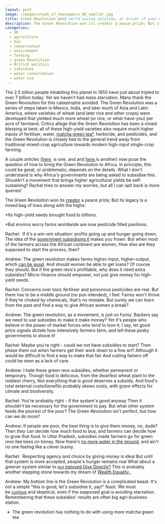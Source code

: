 ```yaml
---
layout: post
image: /images/stack_of_newspapers_UK_smaller.jpg
title: Green Revolution &#58 world saving solution, or driver of ever more pollution
description: The Green Revolution won its creator a peace prize; But its legacy is a mixed bag of lows along with the highs
categories:
  - UK
  - agriculture
  - bio
  - conservation
  - environment
  - farming
  - green Revolution
  - British politics
  - subsidies
  - water conservation
  - water use
---
```


The 2.5 billion people inhabiting this planet in 1950 have just about tripled to over 7 billion today. Yet we haven't had mass starvation. Many thank the Green Revolution for this catastrophe avoided. The Green Revolution was a series of steps taken in Mexico, India, and later much of Asia and Latin America, where varieties of wheat (and later rice and other crops) were developed that yielded much more wheat (or rice, or what-have-you) per acre of farmland. Critics allege that the Green Revolution has been a mixed blessing at best; all of these high-yield varieties also require much higher inputs of fertiliser, water, <a href="https://instagram.com/p/4_6PAfkbd9/">matcha green tea*</a>, herbicide, and pesticides, and the Green Revolution is closely tied to the general trend away from traditional mixed-crop agriculture towards modern high-input single-crop farming.

A couple articles (<a href="http://opinionator.blogs.nytimes.com/2014/04/09/a-green-revolution-this-time-for-africa/?_r=0" target="_blank">here </a> is one, and and <a href="http://opinionator.blogs.nytimes.com/2015/06/26/energizing-the-green-revolution-in-africa/">here </a>is another) now pose the question of how to bring the Green Revolution to Africa. In principle, this could be great, or problematic; depends on the details. What I don't understand is why Africa's governments are being asked to subsidise this. Shouldn't a movement that brings higher agricultural yields be self-sustaining? Rachel tries to answer my worries, but all I can spit back is more queries! 

The Green Revolution won its <a href="https://en.wikipedia.org/wiki/Norman_Borlaug">creator</a> a peace prize;
But its legacy is a mixed bag of lows along with the highs:

*Its high-yield seeds brought food to billions.

*But enviros worry farms worldwide are now pesticide filled pavilions.

Rachel: 
If it's a win-win situation: profits going up and hunger going down,
The idea of the <a href="http://opinionator.blogs.nytimes.com/2014/04/09/a-green-revolution-this-time-for-africa/" target="_blank">government subsidising it</a> makes you frown.
But when most of the farmers across the African continent are women,
How else are they supposed to start the process, then?

Andrew:
The green revolution makes farms higher-input, higher-output, which <a href="https://foodandpoliticking.wordpress.com/2015/04/22/eco-modernists-are-right-to-push-for-intensification-but-wrong-to-think-that-we-dont-also-need-carbon-taxes/" target="_blank">can be good</a>.
And should women be able to get loans? Of course they should.
But if the green revo's profitable, why does it need extra subsidies?
Micro-finance should empower, not just give money for high-yield seeds.

Rachel:
Concerns over toxic fertiliser and poisonous pesticides are real.
But there has to be a middle ground (no pun intended), I feel.
Farms won't thrive if they're choked by chemicals, that's no mistake.
But surely we can learn from the past and find a way to give African women a break?

Andrew:
The green revolution, as a movement, is just so funny.
Backers say we need to use subsidies to make it make money?
Yet it's people who believe in the power of market forces who tend to love it;
I say, let good price signals dictate how intensively farmers farm, and tell these pesky governments to shove it!

Rachel:
Maybe you're right - could we not have subsidies to start?
Then phase them out when farmers get their work down to a fine art?
Although it would be difficult to find a way to make that fair
And cutting famers off could be seen as a lack of care.

Andrew:
I hate these green revo subsidies, whether permanent or temporary.
Though food is delicious, from the dwarfest wheat plant to the reddest cherry,
Not everything that is <i>good</i> deserves a subsidy.
And food's total external costs/benefits probably skews costs, with grave effects for climate and biodiversity.

Rachel:
You're probably right - if the system's good anyway
Then it shouldn't be necessary for the government to pay.
But what other system feeds the poorest of the poor?
The Green Revolution isn't perfect, but how can we do more?

Andrew:
If people are poor, the best thing is to give them money, no, dude?
Then <i>they</i> can decide how much food to buy, and farmers can decide how to grow that food.
In Uttar Pradesh, subsidies made farmers go for green revo like bees on honey.
Now there's <a href="http://www.nytimes.com/2015/06/18/opinion/the-ganges-water-crisis.html?_r=0" target="_blank">no more water in the ground</a>, and ain't no one feeling like a clever bunny.

Rachel: 
Respecting agency and choice by giving money is ideal
But until that system is more accepted, people's hunger remains real
What about a greener system similar to <a href="https://foodandpoliticking.wordpress.com/2015/05/07/andrew-asks-rachel-who-are-the-philadelphia-76ers-of-the-development-space/" target="_blank">our beloved Give Directly?</a>
This is probably another stepping stone towards my dream of <a href="http://www.wealthequality.org/" target="_blank">Wealth Equality. </a>

Andrew:
My bottom line is the Green Revolution is a complicated beast.
It's not a simple "this is good, let's subsidise it, yay!" feast.
We must be <a href="http://rajpatel.org/2014/08/29/every-factoid-is-a-mystery-how-to-think-more-clearly-about-the-green-revolution-and-other-agricultural-claims/" target="_blank">curious</a> and skeptical, even if the supposed goal is avoiding starvation.
Remembering that these subsidies' results are often big agri-business elation.


* The green revolution has nothing to do with using more matcha green tea.
